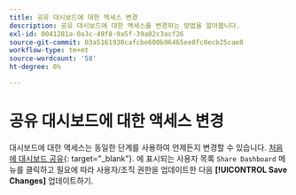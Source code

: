 ```yaml
---
title: 공유 대시보드에 대한 액세스 변경
description: 공유 대시보드에 대한 액세스를 변경하는 방법을 알아봅니다.
exl-id: 0041281a-0a3c-49f8-9a5f-39a02c3acf26
source-git-commit: 03a5161930cafcbe600b96465ee0fc0ecb25cae8
workflow-type: tm+mt
source-wordcount: '58'
ht-degree: 0%

---
```


# 공유 대시보드에 대한 액세스 변경

대시보드에 대한 액세스는 동일한 단계를 사용하여 언제든지 변경할 수 있습니다. [처음에 대시보드 공유](../../data-user/dashboards/share-dashboard-with-users.md){: target=&quot;_blank&quot;}. 에 표시되는 사용자 목록 `Share Dashboard` 메뉴를 클릭하고 필요에 따라 사용자/조직 권한을 업데이트한 다음 **[!UICONTROL Save Changes]** 업데이트하기.

